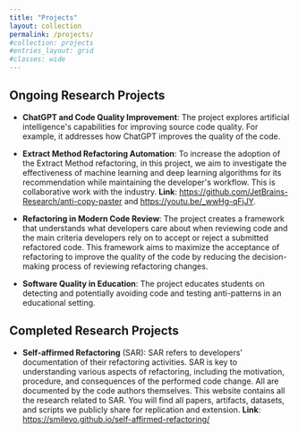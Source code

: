 ```yaml
---
title: "Projects"
layout: collection
permalink: /projects/
#collection: projects
#entries_layout: grid
#classes: wide
---
```


## Ongoing Research Projects

- **ChatGPT and Code Quality Improvement**: The project explores artificial intelligence's capabilities for improving source code quality. For example, it addresses how 
ChatGPT improves the quality of the code. 

- **Extract Method Refactoring Automation**:  To increase the adoption of the Extract Method refactoring, in this
project, we aim to investigate the effectiveness of machine learning and deep
learning algorithms for its recommendation while maintaining the developer's workflow. This is collaborative work with the industry. **Link**: <a> https://github.com/JetBrains-Research/anti-copy-paster</a> and <a> https://youtu.be/_wwHg-qFjJY</a>.


- **Refactoring in Modern Code Review**: The project creates a framework that understands what developers care about when reviewing code and the main criteria developers rely on to accept or reject a submitted refactored code. This framework aims to maximize the acceptance of refactoring to improve the quality of the code by reducing the decision-making process of reviewing refactoring changes.

- **Software Quality in Education**: The project educates students on detecting and potentially avoiding code and testing anti-patterns in an educational setting.

## Completed Research Projects

- **Self-affirmed Refactoring** (SAR): SAR refers to developers' documentation of their refactoring activities. SAR is key to understanding various aspects of refactoring, including the motivation, procedure, and consequences of the performed code change. All are documented by the code authors themselves. This website contains all the research related to SAR. You will find all papers, artifacts, datasets, and scripts we publicly share for replication and extension. **Link**: <a> https://smilevo.github.io/self-affirmed-refactoring/</a>
